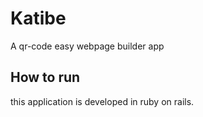 # Katibe
A qr-code easy webpage builder app

## How to run

this application is developed in ruby on rails.